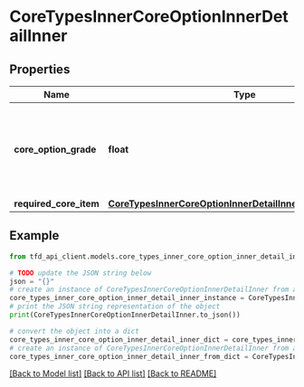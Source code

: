 # CoreTypesInnerCoreOptionInnerDetailInner


## Properties

Name | Type | Description | Notes
------------ | ------------- | ------------- | -------------
**core_option_grade** | **float** | Core option grade&lt;br&gt;- Higher grades provide better effect values. | [optional] 
**required_core_item** | [**CoreTypesInnerCoreOptionInnerDetailInnerRequiredCoreItem**](CoreTypesInnerCoreOptionInnerDetailInnerRequiredCoreItem.md) |  | [optional] 

## Example

```python
from tfd_api_client.models.core_types_inner_core_option_inner_detail_inner import CoreTypesInnerCoreOptionInnerDetailInner

# TODO update the JSON string below
json = "{}"
# create an instance of CoreTypesInnerCoreOptionInnerDetailInner from a JSON string
core_types_inner_core_option_inner_detail_inner_instance = CoreTypesInnerCoreOptionInnerDetailInner.from_json(json)
# print the JSON string representation of the object
print(CoreTypesInnerCoreOptionInnerDetailInner.to_json())

# convert the object into a dict
core_types_inner_core_option_inner_detail_inner_dict = core_types_inner_core_option_inner_detail_inner_instance.to_dict()
# create an instance of CoreTypesInnerCoreOptionInnerDetailInner from a dict
core_types_inner_core_option_inner_detail_inner_from_dict = CoreTypesInnerCoreOptionInnerDetailInner.from_dict(core_types_inner_core_option_inner_detail_inner_dict)
```
[[Back to Model list]](../README.md#documentation-for-models) [[Back to API list]](../README.md#documentation-for-api-endpoints) [[Back to README]](../README.md)


